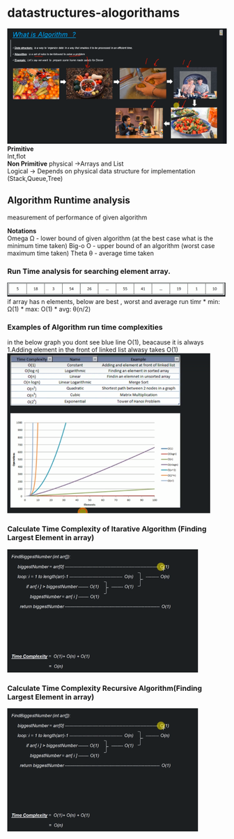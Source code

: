 # datastructures-alogorithams
![DS](/images/01_DS-Algorithams.PNG) <br>
  **Primitive**  
        Int,flot <br>
  **Non Primitive** 
          physical ->Arrays and List<br>
	  Logical  -> Depends on physical data structure for implementation (Stack,Queue,Tree)
## Algorithm Runtime analysis
  measurement of performance of given algorithm
  
  **Notations**    
      Omega Ω - lower bound of given algorithm (at the best case what is the minimum time taken)
      Big-o O - upper bound of an algorithm (worst case maximum time taken)
      Theta θ - average time taken
      
  ### Run Time analysis for searching element array.
  ![DS](/images/array-of-numbers.PNG) <br>
  if array has n elements, below are best , worst and average run timr
  	* min: Ω(1)
 	* max: O(1)
  	* avg: θ(n/2)
	
  ### Examples of Algorithm run time complexities
  in the below graph you dont see blue line O(1), beacause it is always 1.Adding element in the front of linked list alwasy takes O(1)
  ![DS](/images/06_differant-time-complexities.PNG) <br>
  
  ### Calculate Time Complexity of Itarative Algorithm (Finding Largest Element in array)  
  ![DS](/images/07_calculating-complexityof-iterative-algoritham.PNG) <br>
   ### Calculate Time Complexity Recursive Algorithm(Finding Largest Element in array)  
  ![DS](/images/07_calculating-complexityof-iterative-algoritham.PNG) <br>
